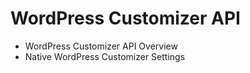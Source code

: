 # WordPress Customizer API
- WordPress Customizer API Overview 
- Native WordPress Customizer Settings
